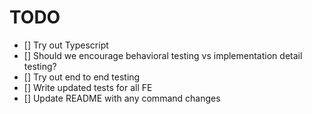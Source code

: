 # TODO

- [] Try out Typescript
- [] Should we encourage behavioral testing vs implementation detail testing?
- [] Try out end to end testing
- [] Write updated tests for all FE
- [] Update README with any command changes